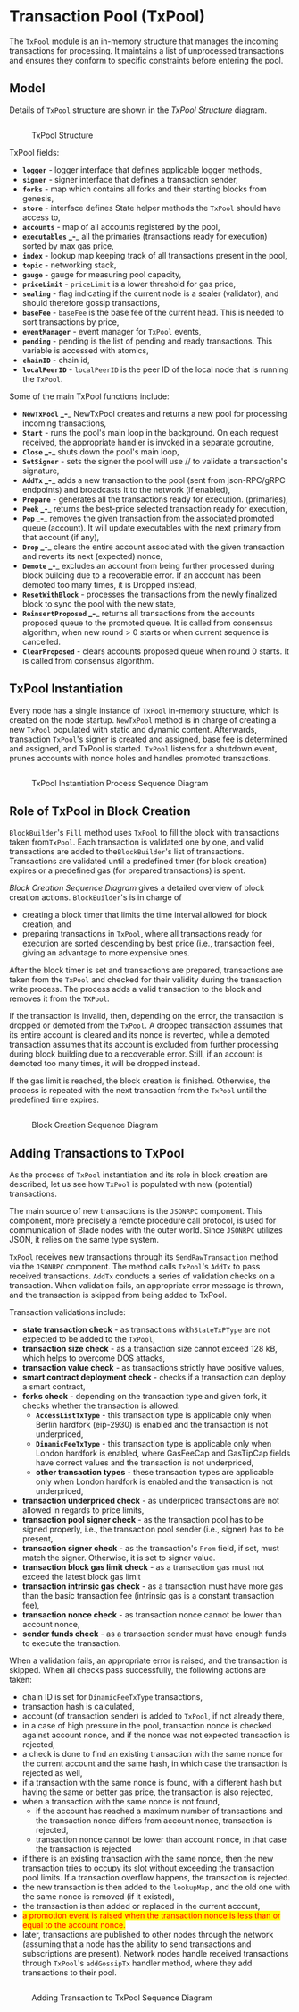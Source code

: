 # Transaction Pool (TxPool)

The `TxPool` module is an in-memory structure that manages the incoming transactions for processing. It maintains a list of unprocessed transactions and ensures they conform to specific constraints before entering the pool.

## Model <a href="#z48tsps1kxeg" id="z48tsps1kxeg"></a>

Details of `TxPool` structure are shown in the _TxPool Structure_ diagram.

<figure><img src="../../.gitbook/assets/txpool_struct.png" alt=""><figcaption><p>TxPool Structure</p></figcaption></figure>

TxPool fields:

* **`logger`** - logger interface that defines applicable logger methods,
* **`signer`** _-_ signer interface that defines a transaction sender,&#x20;
* **`forks`** - map which contains all forks and their starting blocks from genesis,
* **`store`** _-_ interface defines State helper methods the `TxPool` should have access to,
* **`accounts`** - map of all accounts registered by the pool,
* **`executables` **_**-**_ all the primaries (transactions ready for execution) sorted by max gas price,
* **`index`** - lookup map keeping track of all  transactions present in the pool,
* **`topic`** - networking stack,
* **`gauge`** - gauge for measuring pool capacity,
* **`priceLimit`** - `priceLimit` is a lower threshold for gas price,
* **`sealing`** - flag indicating if the current node is a sealer (validator), and should therefore gossip transactions,
* **`baseFee`** - `baseFee` is the base fee of the current head.  This is needed to sort transactions by price,
* **`eventManager`** - event manager for `TxPool` events,
* **`pending`** - pending is the list of pending and ready transactions. This variable is accessed with atomics,
* **`chainID`** - chain id,
* **`localPeerID`** - `localPeerID` is the peer ID of the local node that is running the `TxPool`.

Some of the main TxPool functions include:

* **`NewTxPool` **_**-**_ NewTxPool creates and returns a new pool for processing incoming transactions,
* **`Start`** _-_ runs the pool's main loop in the background.  On each request received, the appropriate handler is invoked in a separate goroutine,
* **`Close` **_**-**_ shuts down the pool's main loop,
* **`SetSigner`** - sets the signer the pool will use // to validate a transaction's signature,
* **`AddTx` **_**-**_ adds a new transaction to the pool (sent from json-RPC/gRPC endpoints) and broadcasts it to the network (if enabled),
* **`Prepare`** - generates all the transactions ready for execution. (primaries),
* **`Peek` **_**-**_ returns the best-price selected transaction ready for execution,
* **`Pop` **_**-**_ removes the given transaction from the associated promoted queue (account). It  will update executables with the next primary from that account (if any),
* **`Drop` **_**-**_ clears the entire account associated with the given transaction and reverts its next (expected) nonce,
* **`Demote` **_**-**_ excludes an account from being further processed during block building due to a recoverable error. If an account has been demoted too many times, it is Dropped instead,
* **`ResetWithBlock`** _-_ processes the transactions from the newly finalized block to sync the pool with the new state,
* **`ReinsertProposed` **_**-**_ returns all transactions from the accounts proposed queue to the promoted queue. It is called from consensus algorithm, when new round > 0 starts or when current sequence is cancelled.
* **`ClearProposed`** _-_ clears accounts proposed queue when round 0 starts. It is called from consensus algorithm.

## TxPool Instantiation <a href="#id-6i4namyk3dh0" id="id-6i4namyk3dh0"></a>

Every node has a single instance of `TxPool` in-memory structure, which is created on the node startup. `NewTxPool` method is in charge of creating a new `TxPool` populated with static and dynamic content. Afterwards, transaction `TxPool`'s signer is created and assigned, base fee is determined and assigned, and TxPool is started. `TxPool` listens for a shutdown event, prunes accounts with nonce holes and handles promoted transactions.

<figure><img src="../../.gitbook/assets/txpool_instantiation_sequence.png" alt=""><figcaption><p>TxPool Instantiation Process Sequence Diagram</p></figcaption></figure>

## Role of TxPool in Block Creation <a href="#id-5qvuftlg7knu" id="id-5qvuftlg7knu"></a>

`BlockBuilder`'s `Fill` method uses `TxPool` to fill the block with transactions taken from`TxPool`. Each transaction is validated one by one, and valid transactions are added to the`BlockBuilder`'s list of transactions. Transactions are validated until a predefined timer (for block creation) expires or a predefined gas (for prepared transactions) is spent.

_Block Creation Sequence Diagram_ gives a detailed overview of block creation actions. `BlockBuilder`'s is in charge of&#x20;

* creating a block timer that limits the time interval allowed for block creation, and
* preparing transactions in `TxPool`,  where all transactions ready for execution are sorted descending by best price (i.e., transaction fee), giving an advantage to more expensive ones.

After the block timer is set and transactions are prepared, transactions are taken from the `TxPool` and checked for their validity during the transaction write process. The process adds a valid transaction to the block and removes it from the `TXPool`.&#x20;

If the transaction is invalid, then, depending on the error, the transaction is dropped or demoted from the `TxPool`. A dropped transaction assumes that its entire account is cleared and its nonce is reverted, while a demoted transaction assumes that its account is excluded from further processing during block building due to a recoverable error. Still, if an account is demoted too many times, it will be dropped instead.&#x20;

If the gas limit is reached, the block creation is finished. Otherwise, the process is repeated with the next transaction from the `TxPool` until the predefined time expires.

<figure><img src="../../.gitbook/assets/txpool_block_creation_sequence (1).png" alt=""><figcaption><p>Block Creation Sequence Diagram</p></figcaption></figure>

## Adding Transactions to TxPool <a href="#n6hacokagz2u" id="n6hacokagz2u"></a>

As the process of `TxPool` instantiation and its role in block creation are described, let us see how `TxPool` is populated with new (potential) transactions.

The main source of new transactions is the `JSONRPC` component. This component, more precisely a remote procedure call protocol, is used for communication of Blade nodes with the outer world. Since `JSONRPC` utilizes JSON, it relies on the same type system.

`TxPool` receives new transactions through its `SendRawTransaction` method via the `JSONRPC` component. The method calls `TxPool`'s `AddTx` to pass received transactions. `AddTx` conducts a series of validation checks on a transaction. When validation fails, an appropriate error message is thrown, and the transaction is skipped from being added to TxPool.&#x20;

Transaction validations include:

* **state transaction check** - as transactions with`StateTxPType` are not expected to be added to the `TxPool`,
* **transaction size check** - as a transaction size cannot exceed 128 kB, which helps to overcome DOS attacks,
* **transaction value check** - as transactions strictly have positive values,&#x20;
* **smart contract deployment check** - checks if a transaction can deploy a smart contract,
* **forks check** - depending on the transaction type and given fork, it checks whether the transaction is allowed:
  * **`AccessListTxType`** - this transaction type is applicable only when Berlin hardfork (eip-2930) is enabled and the transaction is not underpriced,
  * **`DinamicFeeTxType`** - this transaction type is applicable only when London hardfork is enabled, where GasFeeCap and GasTipCap fields have correct values and the transaction is not underpriced, &#x20;
  * **other transaction types** - these transaction types are applicable only when London hardfork is enabled and the transaction is not underpriced,
* **transaction underpriced check** - as underpriced transactions are not allowed in regards to price limits,&#x20;
* **transaction pool signer check** - as the transaction pool has to be signed properly, i.e., the transaction pool sender (i.e., signer) has to be present,
* **transaction signer check** - as the transaction's `From` field, if set, must match the signer. Otherwise, it is set to signer value. &#x20;
* **transaction block gas limit check** - as a transaction gas must not exceed the latest block gas limit&#x20;
* **transaction intrinsic gas check** - as a transaction must have more gas than the basic transaction fee (intrinsic gas is a constant transaction fee),
* **transaction nonce check** - as transaction nonce cannot be lower than account nonce,
* **sender funds check** - as a transaction sender must have enough funds to execute the transaction.

When a validation fails, an appropriate error is raised, and the transaction is skipped. When all checks pass successfully, the following actions are taken:

* chain ID is set for `DinamicFeeTxType` transactions,
* transaction hash is calculated,
* account (of transaction sender) is added to `TxPool`, if not already there,
* in a case of high pressure in the pool, transaction nonce is checked against account nonce, and if the nonce was not expected transaction is rejected,
* a check is done to find an existing transaction with the same nonce for the current account and the same hash, in which case the transaction is rejected as well,
* if a transaction with the same nonce is found, with a different hash but having the same or better gas price, the transaction is also rejected,  &#x20;
* when a transaction with the same nonce is not found,&#x20;
  * if the account has reached a maximum number of transactions and the transaction nonce differs from account nonce, transaction is rejected,
  * transaction nonce cannot be lower than account nonce, in that case the transaction is rejected
* if there is an existing transaction with the same nonce, then the new transaction tries to occupy its slot without exceeding the transaction pool limits. If a transaction overflow happens, the transaction is rejected.
* the new transaction is then added to the `lookupMap,` and the old one with the same nonce is removed (if it existed),
* the transaction is then added or replaced in the current account,
* <mark style="color:red;">a promotion event is raised when the transaction nonce is less than or equal to the account nonce.</mark>
* later, transactions are published to other nodes through the network (assuming that a node has the ability to send transactions and subscriptions are present). Network nodes handle received transactions through `TxPool`'s `addGossipTx` handler method, where they add transactions to their pool.&#x20;

<figure><img src="../../.gitbook/assets/txpool_add_tx_sequence (2).png" alt=""><figcaption><p>Adding Transaction to TxPool Sequence Diagram</p></figcaption></figure>
